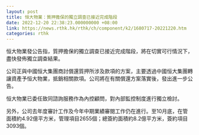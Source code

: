 ```yaml
---
layout: post
title: 恒大物業：質押擔保的獨立調查已接近完成階段
date: 2022-12-20 22:38:23.000000000 +08:00
link: https://news.rthk.hk/rthk/ch/component/k2/1680717-20221220.htm
categories: rthk
---
```


恒大物業發公告指，質押擔保的獨立調查已接近完成階段，將在切實可行情況下，盡快發佈獨立調查結果。

公司正與中國恒大集團商討償還質押所涉及款項的方案，主要透過中國恒大集團轉讓資產予恒大物業，抵銷相關款項。公司將在有關償還方案落實後，發出進一步公告。

恒大物業已委任致同諮詢服務作為內控顧問，對內部監控制度進行獨立檢討。

另外，公司去年度審計工作及今年中期業績審閱工作仍在進行。至10月底，在管面積約4.92億平方米，管理項目2655個；總簽約面積約8.2億平方米，簽約項目3093個。
